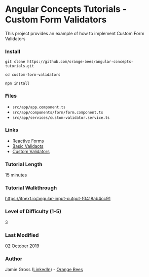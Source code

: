 # Angular Concepts Tutorials - Custom Form Validators

This project provides an example of how to implement Custom Form Validators

### Install

`git clone https://github.com/orange-bees/angular-concepts-tutorials.git`

`cd custom-form-validators`

`npm install`


### Files

- `src/app/app.component.ts`
- `src/app/components/form/form.component.ts`
- `src/app/services/custom-validator.service.ts`

### Links

- [Reactive Forms](https://angular.io/guide/reactive-forms)
- [Basic Validaots](https://angular.io/guide/reactive-forms#step-1-importing-a-validator-function)
- [Custom Validators](https://angular.io/guide/form-validation#custom-validators)

### Tutorial Length

15 minutes

### Tutorial Walkthrough

https://itnext.io/angular-input-output-f0418ab4cc91

### Level of Difficulty (1-5)

3

### Last Modified

02 October 2019

### Author

Jamie Gross ([LinkedIn](https://www.linkedin.com/in/james-l-gross/)) - [Orange Bees](https://orangebees.com)